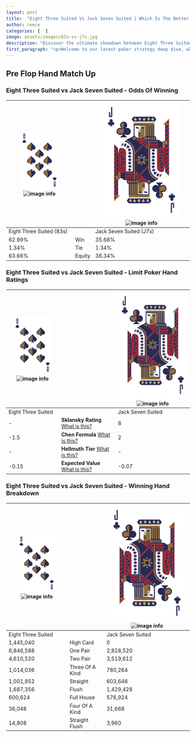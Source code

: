 ```yaml
---
layout: post
title:  "Eight Three Suited Vs Jack Seven Suited | Which Is The Better Hand In Poker? A Complete Guide"
author: reece
categories: [  ]
image: assets/images/83s-vs-j7s.jpg
description: "Discover the ultimate showdown between Eight Three Suited and Jack Seven Suited in poker! Uncover the odds, strategies, and scenarios where one hand triumphs over the other. Get ready to up your poker game with this thrilling analysis."
first_paragraph: "<p>Welcome to our latest poker strategy deep dive, where we're pitting two distinct hands against each other in a high-stakes showdown: Eight Three Suited vs Jack Seven Suited.</p><p>In the dynamic world of poker, every decision counts, and knowing which hand holds the upper hand is key to your success at the table.</p><p>In this article, we'll dissect these two hands, explore the scenarios where one dominates the other, and equip you with the knowledge to make strategic choices that can tip the odds in your favor.</p><p>Get ready to unravel the intriguing dynamics of these poker hands and elevate your game to new heights.</p>"
---
```




[comment]: # (sp0)

## Pre Flop Hand Match Up

<div class="table hand-ratings" markdown="1"> 



### Eight Three Suited vs Jack Seven Suited - Odds Of Winning


    
| ![image info](assets/images/hand1/8.png) ![image info](assets/images/hand1/3s.png) |  | ![image info](assets/images/hand2/J.png) ![image info](assets/images/hand2/7s.png) |
| -------- | -------- | -------- |
| Eight Three Suited (83s) |  | Jack Seven Suited (J7s) |
| 62.99% | Win | 35.68% |
| 1.34% | Tie | 1.34% |
| 63.66% | Equity | 36.34% |




[comment]: # (sp1)



### Eight Three Suited vs Jack Seven Suited - Limit Poker Hand Ratings


    
| ![image info](assets/images/hand1/8.png) ![image info](assets/images/hand1/3s.png) |  | ![image info](assets/images/hand2/J.png) ![image info](assets/images/hand2/7s.png) |
| -------- | -------- | -------- |
| Eight Three Suited |  | Jack Seven Suited |
| - | **Sklansky Rating** [What is this?](/sklansky-rating-explained) | 8 |
| -1.5 | **Chen Formula** [What is this?](/chen-formula-explained) | 2 |
| - | **Hellmuth Tier** [What is this?](/Hellmuth-tier-explained) | - |
| -0.15 | **Expected Value** [What is this?](/expected-value-explained) | -0.07 |




[comment]: # (sp2)



### Eight Three Suited vs Jack Seven Suited - Winning Hand Breakdown


    
| ![image info](assets/images/hand1/8.png) ![image info](assets/images/hand1/3s.png) |  | ![image info](assets/images/hand2/J.png) ![image info](assets/images/hand2/7s.png) |
| -------- | -------- | -------- |
| Eight Three Suited |  | Jack Seven Suited |
| 1,445,040 | High Card | 0 |
| 6,846,588 | One Pair | 2,828,520 |
| 4,610,520 | Two Pair | 3,519,612 |
| 1,014,036 | Three Of A Kind | 780,264 |
| 1,001,952 | Straight | 603,648 |
| 1,687,356 | Flush | 1,429,428 |
| 600,624 | Full House | 576,924 |
| 36,048 | Four Of A Kind | 31,668 |
| 14,808 | Straight Flush | 3,960 |




[comment]: # (sp3)



</div>

[comment]: # (sp4)



[comment]: # (sp5)


